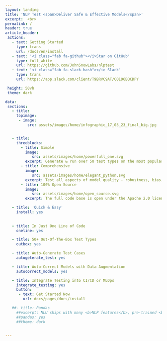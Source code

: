 ```yaml
---
layout: landing
title: 'NLP Test <span>Deliver Safe & Effective Models</span>'
excerpt:  <br> 
permalink: /
header: true
article_header:
 actions:
   - text: Getting Started
     type: trans
     url: /docs/en/install   
   - text: '<i class="fab fa-github"></i>Star on GitHub'
     type: full_white
     url: https://github.com/JohnSnowLabs/nlptest 
   - text: '<i class="fab fa-slack-hash"></i> Slack'
     type: trans
     url: https://app.slack.com/client/T9BRVC9AT/C0196BQCDPY   

 height: 50vh
 theme: dark

data:
 sections:
   - title: 
     topimage: 
      - image:
          src: assets/images/home/infographic_17_03_23_final_big.jpg


   - title:
     threeblocks:
       - title: Simple
         image: 
            src: assets/images/home/powerfull_one.svg
         excerpt: Generate & run over 50 test types on the most popular NLP libraries & tasks with 1 line of code
       - title: Comprehensive
         image: 
            src: assets/images/home/elegant_python.svg
         excerpt: Test all aspects of model quality - robustness, bias, fairness, representation and accuracy - before going to production
       - title: 100% Open Source
         image: 
            src: assets/images/home/open_source.svg
         excerpt: The full code base is open under the Apache 2.0 license, designed for easy extension and AI community collaboration  

   - title: 'Quick & Easy'
     install: yes
  
  
   - title: In Just One Line of Code
     oneline: yes

   - title: 50+ Out-Of-The-Box Test Types
     outbox: yes

   - title: Auto-Generate Test Cases
     autogeterate_test: yes

   - title: Auto-Correct Models with Data Augmentation
     autocorrect_models: yes

   - title: Integrate Testing into CI/CD or MLOps
     integrate_testing: yes
     button:
      - text: Get Started Now
        url: docs/pages/docs/install

   ##- title: Pandas
     ##excerpt: NLU ships with many <b>NLP features</b>, pre-trained <b>models</b> and <b>pipelines</b> <div>It takes in Pandas and outputs <b>Pandas Dataframes</b></div><div>All in <b>one line</b></div>
     ##pandas: yes
     ##theme: dark

    
---
```

